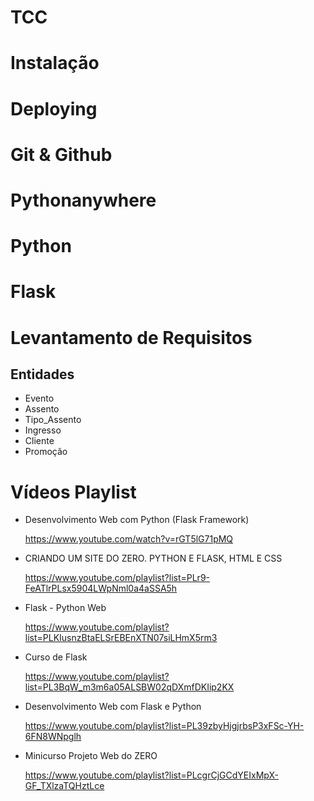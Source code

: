 
# TCC

# Instalação

# Deploying

# Git & Github

# Pythonanywhere

# Python

# Flask

# Levantamento de Requisitos

## Entidades

* Evento
* Assento
* Tipo_Assento
* Ingresso
* Cliente
* Promoção

# Vídeos Playlist
-  Desenvolvimento Web com Python (Flask Framework) 

    https://www.youtube.com/watch?v=rGT5lG71pMQ

-  CRIANDO UM SITE DO ZERO. PYTHON E FLASK, HTML E CSS 

    https://www.youtube.com/playlist?list=PLr9-FeATlrPLsx5904LWpNml0a4aSSA5h

-  Flask - Python Web 

    https://www.youtube.com/playlist?list=PLKIusnzBtaELSrEBEnXTN07siLHmX5rm3

-  Curso de Flask 

    https://www.youtube.com/playlist?list=PL3BqW_m3m6a05ALSBW02qDXmfDKIip2KX

-  Desenvolvimento Web com Flask e Python 

    https://www.youtube.com/playlist?list=PL39zbyHjgjrbsP3xFSc-YH-6FN8WNpglh

-  Minicurso Projeto Web do ZERO 

    https://www.youtube.com/playlist?list=PLcgrCjGCdYEIxMpX-GF_TXlzaTQHztLce